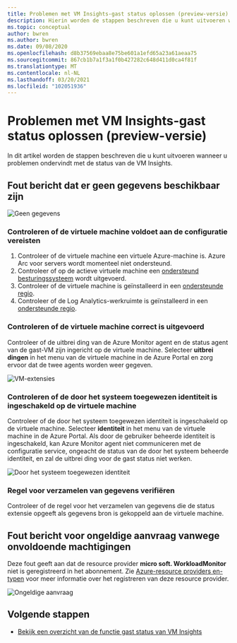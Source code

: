 ```yaml
---
title: Problemen met VM Insights-gast status oplossen (preview-versie)
description: Hierin worden de stappen beschreven die u kunt uitvoeren wanneer u problemen ondervindt met de status van de VM Insights.
ms.topic: conceptual
author: bwren
ms.author: bwren
ms.date: 09/08/2020
ms.openlocfilehash: d8b37569ebaa8e75be601a1efd65a23a61aeaa75
ms.sourcegitcommit: 867cb1b7a1f3a1f0b427282c648d411d0ca4f81f
ms.translationtype: MT
ms.contentlocale: nl-NL
ms.lasthandoff: 03/20/2021
ms.locfileid: "102051936"
---
```

# <a name="troubleshoot-vm-insights-guest-health-preview"></a>Problemen met VM Insights-gast status oplossen (preview-versie)
In dit artikel worden de stappen beschreven die u kunt uitvoeren wanneer u problemen ondervindt met de status van de VM Insights.

## <a name="error-message-that-no-data-is-available"></a>Fout bericht dat er geen gegevens beschikbaar zijn 

![Geen gegevens](media/vminsights-health-troubleshoot/no-data.png)


### <a name="verify-that-the-virtual-machine-meets-configuration-requirements"></a>Controleren of de virtuele machine voldoet aan de configuratie vereisten

1. Controleer of de virtuele machine een virtuele Azure-machine is. Azure Arc voor servers wordt momenteel niet ondersteund.
2. Controleer of op de actieve virtuele machine een [ondersteund besturingssysteem](vminsights-health-enable.md?current-limitations.md) wordt uitgevoerd.
3. Controleer of de virtuele machine is geïnstalleerd in een [ondersteunde regio](vminsights-health-enable.md?current-limitations.md).
4. Controleer of de Log Analytics-werkruimte is geïnstalleerd in een [ondersteunde regio](vminsights-health-enable.md?current-limitations.md).

### <a name="verify-that-the-vm-is-properly-onboarded"></a>Controleren of de virtuele machine correct is uitgevoerd
Controleer of de uitbrei ding van de Azure Monitor agent en de status agent van de gast-VM zijn ingericht op de virtuele machine. Selecteer **uitbrei dingen** in het menu van de virtuele machine in de Azure Portal en zorg ervoor dat de twee agents worden weer gegeven.

![VM-extensies](media/vminsights-health-troubleshoot/extensions.png)

### <a name="verify-the-system-assigned-identity-is-enabled-on-the-virtual-machine"></a>Controleren of de door het systeem toegewezen identiteit is ingeschakeld op de virtuele machine
Controleer of de door het systeem toegewezen identiteit is ingeschakeld op de virtuele machine. Selecteer **identiteit** in het menu van de virtuele machine in de Azure Portal. Als door de gebruiker beheerde identiteit is ingeschakeld, kan Azure Monitor agent niet communiceren met de configuratie service, ongeacht de status van de door het systeem beheerde identiteit, en zal de uitbrei ding voor de gast status niet werken.

![Door het systeem toegewezen identiteit](media/vminsights-health-troubleshoot/system-identity.png)

### <a name="verify-data-collection-rule"></a>Regel voor verzamelen van gegevens verifiëren
Controleer of de regel voor het verzamelen van gegevens die de status extensie opgeeft als gegevens bron is gekoppeld aan de virtuele machine.

## <a name="error-message-for-bad-request-due-to-insufficient-permissions"></a>Fout bericht voor ongeldige aanvraag vanwege onvoldoende machtigingen
Deze fout geeft aan dat de resource provider **micro soft. WorkloadMonitor** niet is geregistreerd in het abonnement. Zie [Azure-resource providers en-typen](../../azure-resource-manager/management/resource-providers-and-types.md#register-resource-provider) voor meer informatie over het registreren van deze resource provider. 

![Ongeldige aanvraag](media/vminsights-health-troubleshoot/bad-request.png)

## <a name="next-steps"></a>Volgende stappen

- [Bekijk een overzicht van de functie gast status van VM Insights](vminsights-health-overview.md)